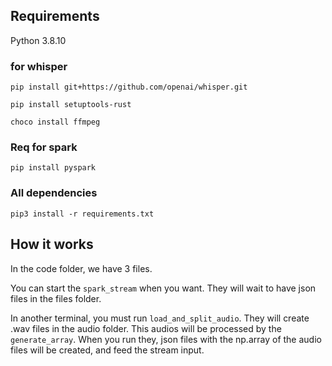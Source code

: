 ## Requirements 
Python 3.8.10

### for whisper

`pip install git+https://github.com/openai/whisper.git`

`pip install setuptools-rust`

`choco install ffmpeg`

### Req for spark

`pip install pyspark`

### All dependencies

`pip3 install -r requirements.txt`

## How it works
In the code folder, we have 3 files.

You can start the `spark_stream` when you want. They will wait to have json files in the files folder.

In another terminal, you must run `load_and_split_audio`. They will create .wav files in the audio folder.
This audios will be processed by the `generate_array`.
When you run they, json files with the np.array of the audio files will be created, and feed the stream input. 
